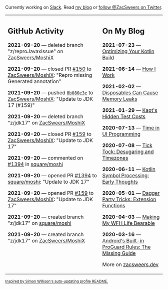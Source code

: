 Currently working on [Slack](https://slack.com/). Read [my blog](https://zacsweers.dev/) or [follow @ZacSweers on Twitter](https://twitter.com/ZacSweers).

<table><tr><td valign="top" width="60%">

## GitHub Activity
<!-- githubActivity starts -->
**2021-09-20** — deleted branch "z/reproJavaxIssue" on [ZacSweers/MoshiX](https://api.github.com/repos/ZacSweers/MoshiX)

**2021-09-20** — closed PR [#150](https://api.github.com/repos/ZacSweers/MoshiX/pulls/150) to [ZacSweers/MoshiX](https://api.github.com/repos/ZacSweers/MoshiX): "Repro missing Generated annotation"

**2021-09-20** — pushed [`8b080e3e`](https://github.com/ZacSweers/MoshiX/commit/8b080e3ed996dd19f8833a139f11eb52c1775b25) to [ZacSweers/MoshiX](https://api.github.com/repos/ZacSweers/MoshiX): "Update to JDK 17 (#159)"

**2021-09-20** — deleted branch "z/jdk17" on [ZacSweers/MoshiX](https://api.github.com/repos/ZacSweers/MoshiX)

**2021-09-20** — closed PR [#159](https://api.github.com/repos/ZacSweers/MoshiX/pulls/159) to [ZacSweers/MoshiX](https://api.github.com/repos/ZacSweers/MoshiX): "Update to JDK 17"

**2021-09-20** — commented on [#1394](https://github.com/square/moshi/pull/1394#issuecomment-922658271) in [square/moshi](https://api.github.com/repos/square/moshi)

**2021-09-20** — opened PR [#1394](https://api.github.com/repos/square/moshi/pulls/1394) to [square/moshi](https://api.github.com/repos/square/moshi): "Update to JDK 17"

**2021-09-20** — opened PR [#159](https://api.github.com/repos/ZacSweers/MoshiX/pulls/159) to [ZacSweers/MoshiX](https://api.github.com/repos/ZacSweers/MoshiX): "Update to JDK 17"

**2021-09-20** — created branch "z/jdk17" on [square/moshi](https://api.github.com/repos/square/moshi)

**2021-09-20** — created branch "z/jdk17" on [ZacSweers/MoshiX](https://api.github.com/repos/ZacSweers/MoshiX)
<!-- githubActivity ends -->
</td><td valign="top" width="40%">

## On My Blog
<!-- blog starts -->
**2021-07-23** — [Optimizing Your Kotlin Build](https://www.zacsweers.dev/optimizing-your-kotlin-build/)

**2021-06-14** — [How I Work](https://www.zacsweers.dev/how-i-work/)

**2021-02-02** — [Disposables Can Cause Memory Leaks](https://www.zacsweers.dev/disposables-can-cause-memory-leaks/)

**2021-01-29** — [Kapt's Hidden Test Costs](https://www.zacsweers.dev/kapts-hidden-test-costs/)

**2020-07-13** — [Time in UI Programming](https://www.zacsweers.dev/time-in-ui/)

**2020-07-08** — [Tick Tock: Desugaring and Timezones](https://www.zacsweers.dev/ticktock-desugaring-timezones/)

**2020-06-11** — [Kotlin Symbol Processing: Early Thoughts](https://www.zacsweers.dev/kotlin-symbol-processor-early-thoughts/)

**2020-05-01** — [Dagger Party Tricks: Extension Functions](https://www.zacsweers.dev/dagger-party-tricks-extension-functions/)

**2020-04-03** — [Making My WFH Life Bearable](https://www.zacsweers.dev/making-wfh-life-bearable/)

**2020-03-16** — [Android's Built-in ProGuard Rules: The Missing Guide](https://www.zacsweers.dev/android-proguard-rules/)
<!-- blog ends -->
More on [zacsweers.dev](https://zacsweers.dev/)
</td></tr></table>

<sub><a href="https://simonwillison.net/2020/Jul/10/self-updating-profile-readme/">Inspired by Simon Willison's auto-updating profile README.</a></sub>